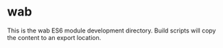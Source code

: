 # wab

This is the wab ES6 module development directory. Build scripts will copy the
content to an export location.
